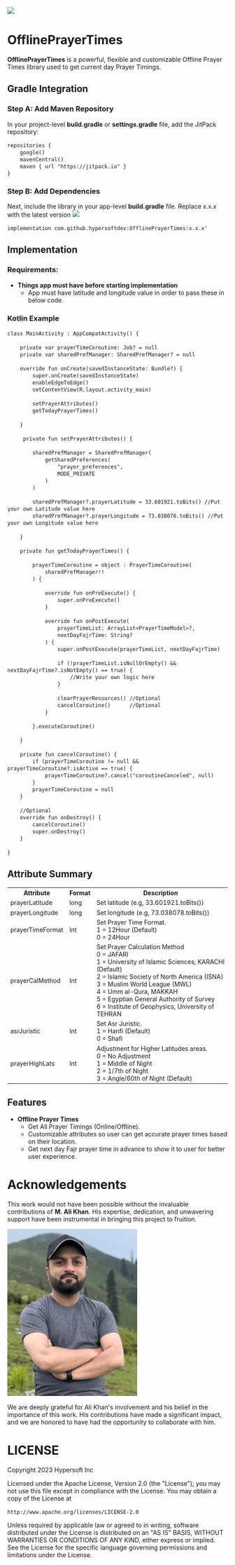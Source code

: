 [![](https://jitpack.io/v/hypersoftdev/OfflinePrayerTimes.svg)](https://jitpack.io/#hypersoftdev/OfflinePrayerTimes)

# OfflinePrayerTimes

**OfflinePrayerTimes** is a powerful, flexible and customizable Offline Prayer Times library used to get current day Prayer Timings.

## Gradle Integration

### Step A: Add Maven Repository

In your project-level **build.gradle** or **settings.gradle** file, add the JitPack repository:
```
repositories {
    google()
    mavenCentral()
    maven { url "https://jitpack.io" }
}
```  

### Step B: Add Dependencies

Next, include the library in your app-level **build.gradle** file. Replace x.x.x with the latest version [![](https://jitpack.io/v/hypersoftdev/OfflinePrayerTimes.svg)](https://jitpack.io/#hypersoftdev/OfflinePrayerTimes)
```
implementation com.github.hypersoftdev:OfflinePrayerTimes:x.x.x'
```

## Implementation

### Requirements:

- **Things app must have before starting implementation**
  - App must have latitude and longitude value in order to pass these in below code.

### Kotlin Example
```
class MainActivity : AppCompatActivity() {

    private var prayerTimeCoroutine: Job? = null
    private var sharedPrefManager: SharedPrefManager? = null

    override fun onCreate(savedInstanceState: Bundle?) {
        super.onCreate(savedInstanceState)
        enableEdgeToEdge()
        setContentView(R.layout.activity_main)
		
		setPrayerAttributes()
        getTodayPrayerTimes()
		
    }

     private fun setPrayerAttributes() {

        sharedPrefManager = SharedPrefManager(
            getSharedPreferences(
                "prayer_preferences",
                MODE_PRIVATE
            )
        )

        sharedPrefManager?.prayerLatitude = 33.601921.toBits() //Put your own Latitude value here
        sharedPrefManager?.prayerLongitude = 73.038078.toBits() //Put your own Longitude value here

    }

    private fun getTodayPrayerTimes() {

        prayerTimeCoroutine = object : PrayerTimeCoroutine(
            sharedPrefManager!!
        ) {

            override fun onPreExecute() {
                super.onPreExecute()
            }

            override fun onPostExecute(
                prayerTimeList: ArrayList<PrayerTimeModel>?,
                nextDayFajrTime: String?
            ) {
                super.onPostExecute(prayerTimeList, nextDayFajrTime)

                if (!prayerTimeList.isNullOrEmpty() && nextDayFajrTime?.isNotEmpty() == true) {
                    //Write your own logic here
                }

                clearPrayerResources() //Optional
                cancelCoroutine()      //Optional
            }

        }.executeCoroutine()

    }
	
	private fun cancelCoroutine() {
        if (prayerTimeCoroutine != null && prayerTimeCoroutine?.isActive == true) {
            prayerTimeCoroutine?.cancel("coroutineCanceled", null)
        }
        prayerTimeCoroutine = null
    }
	
	//Optional
	override fun onDestroy() {
        cancelCoroutine()
        super.onDestroy()
    }
	
}
```

## Attribute Summary
<table>
  <tr><th>Attribute</th><th>Format</th><th>Description</th></tr>
  <tr><td>prayerLatitude</td><td>long</td><td>Set latitude (e.g, 33.601921.toBits())</td></tr>
  <tr><td>prayerLongitude</td><td>long</td><td>Set longitude (e.g, 73.038078.toBits())</td></tr>
  <tr><td>prayerTimeFormat</td><td>Int</td><td>Set Prayer Time Format.<br>1 = 12Hour (Default)<br>0 = 24Hour</td></tr>
  <tr><td>prayerCalMethod</td><td>Int</td><td>Set Prayer Calculation Method<br>0 = JAFARI<br>1 =	University of Islamic Sciences, KARACHI (Default)<br>2 = Islamic Society of North America (ISNA)<br>3 = Muslim World League (MWL)<br>4 = Umm al-Qura, MAKKAH<br>5 = Egyptian General Authority of Survey<br>6 = Institute of Geophysics, University of TEHRAN</td></tr>
  <tr><td>asrJuristic</td><td>Int</td><td>Set Asr Juristic.<br>1 = Hanfi (Default)<br>0 = Shafi</td></tr>
  <tr><td>prayerHighLats</td><td>Int</td><td>Adjustment for Higher Latitudes areas.<br>0 = No Adjustment<br>1 = Middle of Night<br>2 = 1/7th of Night<br>3 = Angle/60th of Night (Default)</td></tr>
</table>

## Features

- **Offline Prayer Times**
  - Get All Prayer Timings (Online/Offline).
  - Customizable attributes so user can get accurate prayer times based on their location.
  - Get next day Fajr prayer time in advance to show it to user for better user experience.

# Acknowledgements

This work would not have been possible without the invaluable contributions of **M. Ali Khan**. His expertise, dedication, and unwavering support have been instrumental in bringing this project to fruition.

![screenshot](https://github.com/hypersoftdev/OfflinePrayerTimes/blob/master/Screens/profile_image.jpg?raw=true)

We are deeply grateful for Ali Khan's involvement and his belief in the importance of this work. His contributions have made a significant impact, and we are honored to have had the opportunity to collaborate with him.

# LICENSE

Copyright 2023 Hypersoft Inc

Licensed under the Apache License, Version 2.0 (the "License");
you may not use this file except in compliance with the License.
You may obtain a copy of the License at

    http://www.apache.org/licenses/LICENSE-2.0

Unless required by applicable law or agreed to in writing, software
distributed under the License is distributed on an "AS IS" BASIS,
WITHOUT WARRANTIES OR CONDITIONS OF ANY KIND, either express or implied.
See the License for the specific language governing permissions and
limitations under the License.